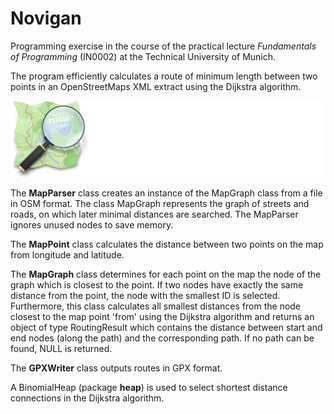 # Novigan

Programming exercise in the course of the practical lecture _Fundamentals of Programming_ (IN0002) at the Technical University of Munich.

The program efficiently calculates a route of minimum length between two points in an OpenStreetMaps XML extract using the Dijkstra algorithm.

![alt text](osm.jpg)

The **MapParser** class creates an instance of the MapGraph class from a file in OSM format. The class MapGraph represents the graph of streets and roads, on which later minimal distances are searched. The MapParser ignores unused nodes to save memory.

The **MapPoint** class calculates the distance between two points on the map from longitude and latitude.

The **MapGraph** class determines for each point on the map the node of the graph which is closest to the point. If two nodes have exactly the same distance from the point, the node with the smallest ID is selected. Furthermore, this class calculates all smallest distances from the node closest to the map point 'from' using the Dijkstra algorithm and returns an object of type RoutingResult which contains the distance between start and end nodes (along the path) and the corresponding path. If no path can be found, NULL is returned.

The **GPXWriter** class outputs routes in GPX format.

A BinomialHeap (package **heap**) is used to select shortest distance connections in the Dijkstra algorithm.
